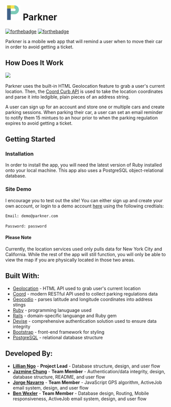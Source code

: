 # <img src="https://github.com/Chungzilla/parkner/blob/master/app/assets/images/parkner_p.PNG" width="48"> Parkner
[![forthebadge](https://forthebadge.com/images/badges/made-with-ruby.svg)](https://forthebadge.com) 
[![forthebadge](https://forthebadge.com/images/badges/made-with-javascript.svg)](https://forthebadge.com)

Parkner is a mobile web app that will remind a user when to move their car in order to avoid getting a ticket.

## How Does It Work
<img src="https://media.giphy.com/media/k6NCuY77bCFU6ZQTZF/giphy.gif">

Parkner uses the built-in HTML Geolocation feature to grab a user's current location. Then, the [Coord Curb API](https://coord.co/docs/searchcurbs) is used to take the location coordinates and parse it into ledgible, plain pieces of an address string. 

A user can sign up for an account and store one or multiple cars and create parking sessions. When parking their car, a user can set an email reminder to notify them 15 mintues to an hour prior to when the parking regulation expires to avoid getting a ticket.

## Getting Started

### Installation
In order to install the app, you will need the latest version of Ruby installed onto your local machine. This app also uses a PostgreSQL object-relational database.

### Site Demo
I encourage you to test out the site! You can either sign up and create your own account, or login to a demo account [here](https://rocky-journey-32777.herokuapp.com/) using the following credtials:

```
Email: demo@parkner.com

Password: password
```

#### Please Note

Currently, the location services used only pulls data for New York City and California. While the rest of the app will still function, you will only be able to view the map if you are physically located in those two areas.

## Built With:
- [Geolocation](https://developer.mozilla.org/en-US/docs/Web/API/Geolocation_API) - HTML API used to grab user's current location
- [Coord](https://coord.co/docs/searchcurbs) - modern RESTful API used to collect parking regulations data
- [Geocodio](https://www.geocod.io/) - parses latitude and longitude coordinates into address stings
- [Ruby](https://www.ruby-lang.org/en/) - programming lanuguage used 
- [Rails](https://rubyonrails.org/) - domain-specific languange and Ruby gem
- [Devise](https://github.com/plataformatec/devise) - comprehensive authentication solution used to ensure data integrity
- [Bootstrap](https://github.com/twbs/bootstrap-rubygem) - front-end framework for styling
- [PostgreSQL](https://www.postgresql.org/) - relational database structure

## Developed By:
- [**Lillian Ngo**](https://github.com/ngolilli94) - **Project Lead** - Database structure, design, and user flow
- [**Jazmine Chung**](https://github.com/chungzilla) - **Team Member** - Authentication/data integrity, design, database structure, README, and user flow
- [**Jorge Navarro**](https://github.com/Jnavarr56) - **Team Member** - JavaScript GPS algorithm, ActiveJob email system, design, and user flow
- [**Ben Wexler**](https://github.com/benjwexler) - **Team Member** - Database design, Routing, Mobile responsiveness, ActiveJob email system, design, and user flow
